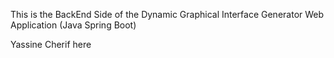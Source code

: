 This is the BackEnd Side of the Dynamic Graphical Interface Generator Web Application (Java Spring Boot)

Yassine Cherif
here
